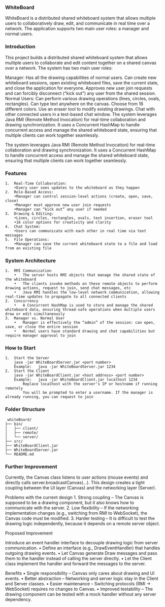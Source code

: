 ### WhiteBoard
WhiteBoard is a distributed shared whiteboard system that allows multiple users to collaboratively draw, edit, and communicate in real time over a network. The application supports two main user roles: a manager and normal users.

### Introduction

This project builds a distributed shared whiteboard system that allows multiple users to collaborate and edit content together on a shared canvas over a network. The system has two main user roles:

Manager:
	Has all the drawing capabilities of normal users.
	Can create new whiteboard sessions, open existing whiteboard files, save the current state, and close the application for everyone.
	Approves new user join requests and can forcibly disconnect (“kick out”) any user from the shared session.
Normal Users:
	Can perform various drawing operations (lines, circles, ovals, rectangles).
	Can type text anywhere on the canvas.
	Choose from 16 different colors.
	Use an eraser tool to modify existing drawings.
	Chat with other connected users in a text-based chat window.
	The system leverages Java RMI (Remote Method Invocation) for real-time collaboration and drawing synchronization. It uses a Concurrent HashMap to handle concurrent access and manage the shared whiteboard state, ensuring that multiple clients can work together seamlessly.

The system leverages Java RMI (Remote Method Invocation) for real-time collaboration and drawing synchronization. It uses a Concurrent HashMap to handle concurrent access and manage the shared whiteboard state, ensuring that multiple clients can work together seamlessly.

### Features
	1.	Real-Time Collaboration:
		•Every user sees updates to the whiteboard as they happen
	2.	Role-Based Access:
		•Manager can control session-level actions (create, open, save, close)
		•Manager must approve new user join requests
		•Manager can “kick out” any user if needed
	3.	Drawing & Editing:
		•Lines, circles, rectangles, ovals, text insertion, eraser tool
		•16 color options for creativity and clarity
	4.	Chat System:
		•Users can communicate with each other in real time via text messages
	5.	File Operations:
		•Manager can save the current whiteboard state to a file and load from an existing file

### System Architecture
	1.	RMI Communication
		•	The server hosts RMI objects that manage the shared state of the whiteboard
		•	The clients invoke methods on these remote objects to perform drawing actions, request to join, send chat messages, etc
		•	Java RMI handles the low-level network communication, allowing real-time updates to propagate to all connected clients
	2.	Concurrency
		•	A Concurrent HashMap is used to store and manage the shared whiteboard data, ensuring thread-safe operations when multiple users draw or edit simultaneously
	3.	Manager vs. Normal User
		•	Manager is effectively the “admin” of the session: can open, save, or close the entire session
		•	Normal users have standard drawing and chat capabilities but require manager approval to join
### How to Start
	1.	Start the Server
 		java -jar WhiteBoardServer.jar <port number>
   		Example:   java -jar WhiteBoardServer.jar 1234
	2.	Start the Client
 		java -jar WhiteBoardClient.jar <host address> <port number>
		Example:   java -jar WhiteBoardClient.jar localhost 1234
    		Replace localhost with the server’s IP or hostname if running remotely
      		You will be prompted to enter a username. If the manager is already running, you can request to join
 ### Folder Structure
	 whiteBoard/
	├── bin/
	│   ├── client/
	│   ├── remote/
	│   └── server/
	├── src/
	├── WhiteBoardClient.jar
	├── WhiteBoardServer.jar
	└── README.md






### Further Improvement

Currently, the Canvas class listens to user actions (mouse events) and directly calls server.broadcastCanvas(...).
This design creates a tight coupling between the UI layer (Canvas) and the networking layer (Server).

Problems with the current design
	1.	Strong coupling – The Canvas is supposed to be a drawing component, but it also knows how to communicate with the server.
	2.	Low flexibility – If the networking implementation changes (e.g., switching from RMI to WebSocket), the Canvas code must be modified.
	3.	Harder testing – It is difficult to test the drawing logic independently, because it depends on a remote server object.

Proposed Improvement

Introduce an event handler interface to decouple drawing logic from server communication.
	•	Define an interface (e.g., DrawEventHandler) that handles outgoing drawing events.
	•	Let Canvas generate Draw messages and pass them to the handler instead of calling the server directly.
	•	Let the Client class implement the handler and forward the messages to the server.

Benefits
	•	Single responsibility – Canvas only cares about drawing and UI events.
	•	Better abstraction – Networking and server logic stay in the Client and Server classes.
	•	Easier maintenance – Switching protocols (RMI → WebSocket) requires no changes to Canvas.
	•	Improved testability – The drawing component can be tested with a mock handler without any server dependency.